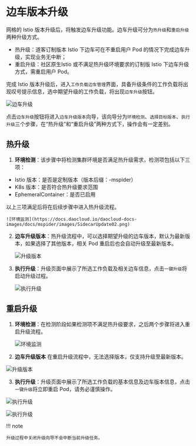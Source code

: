 # 边车版本升级

网格的 Istio 版本升级后，将触发边车升级功能。边车升级可分为`热升级`和`重启升级`两种升级方式。

- 热升级：道客订制版本 Istio 下边车可在不重启用户 Pod 的情况下完成边车升级，实现业务无中断；
- 重启升级：社区原生Istio 或不满足热升级环境要求的订制版 Istio 下边车升级方式，需重启用户 Pod。

完成 Istio 版本升级后，进入`工作负载边车管理`界面，具备升级条件的工作负载将出现叹号提示信息，选中期望升级的工作负载，将出现`边车升级`按钮。

![边车升级](https://docs.daocloud.io/daocloud-docs-images/docs/mspider/images/SidecarUpdate01.png)

点击`边车升级`按钮将进入`边车升级版本`向导，该向导分为`环境检测`、`选择目标版本`、`执行升级`三个步骤，在“热升级”和“重启升级”两种方式下，操作会有一定差别。

## 热升级

1. **环境检测**：该步骤中将检测集群环境是否满足热升级需求，检测项包括以下三项：

- Istio 版本：是否是定制版本（版本后缀：-mspider）
- K8s 版本：是否符合热升级要求范围
- EphemeralContainer：是否已启用

 以上三项满足后将在后续步骤中进入热升级流程。

    ![环境监测](https://docs.daocloud.io/daocloud-docs-images/docs/mspider/images/SidecarUpdate02.png)

2. **边车升级版本**：热升级流程中，可以选择期望升级的边车版本，默认为最新版本，如果选择了其他版本，相关 Pod 重启后也会自动升级至最新版本。

    ![升级版本](https://docs.daocloud.io/daocloud-docs-images/docs/mspider/images/SidecarUpdate03.png)

3. **执行升级**：升级页面中展示了所选工作负载及相关边车信息，点击`一键升级`将启动升级过程。

    ![执行升级](https://docs.daocloud.io/daocloud-docs-images/docs/mspider/images/SidecarUpdate04.png)

## 重启升级

1. **环境检测**：在检测阶段如果检测项不满足热升级要求，之后两个步骤将进入重启升级流程。

    ![环境监测](https://docs.daocloud.io/daocloud-docs-images/docs/mspider/images/SidecarUpdate05.png)

2. **边车升级版本** 在重启升级流程中，无法选择版本，仅支持升级至最新版本。

 ![升级版本](https://docs.daocloud.io/daocloud-docs-images/docs/mspider/images/SidecarUpdate06.png)

3. **执行升级**：升级页面中展示了所选工作负载的基本信息及边车版本信息，点击`一键升级`将立即重启 Pod，请务必谨慎操作。

 ![执行升级](https://docs.daocloud.io/daocloud-docs-images/docs/mspider/images/SidecarUpdate07.png)

 ![执行升级](https://docs.daocloud.io/daocloud-docs-images/docs/mspider/images/SidecarUpdate08.png)

!!! note

    升级过程中关闭升级向导不会中断当前升级任务。
